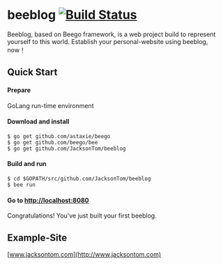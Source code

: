 # beeblog [![Build Status](https://travis-ci.org/astaxie/beego.svg?branch=master)](https://travis-ci.org/astaxie/beego)

Beeblog, based on Beego framework, is a web project build to represent yourself to this world. Establish your personal-website using beeblog, now！

## Quick Start

#### Prepare

GoLang run-time environment

#### Download and install

    $ go get github.com/astaxie/beego
    $ go get github.com/beego/bee
    $ go get github.com/JacksonTom/beeblog

#### Build and run

    $ cd $GOPATH/src/github.com/JacksonTom/beeblog
    $ bee run

#### Go to [http://localhost:8080](http://localhost:8080)

Congratulations! You've just built your first beeblog.

## Example-Site

[www.jacksontom.com](http://www.jacksontom.com)


